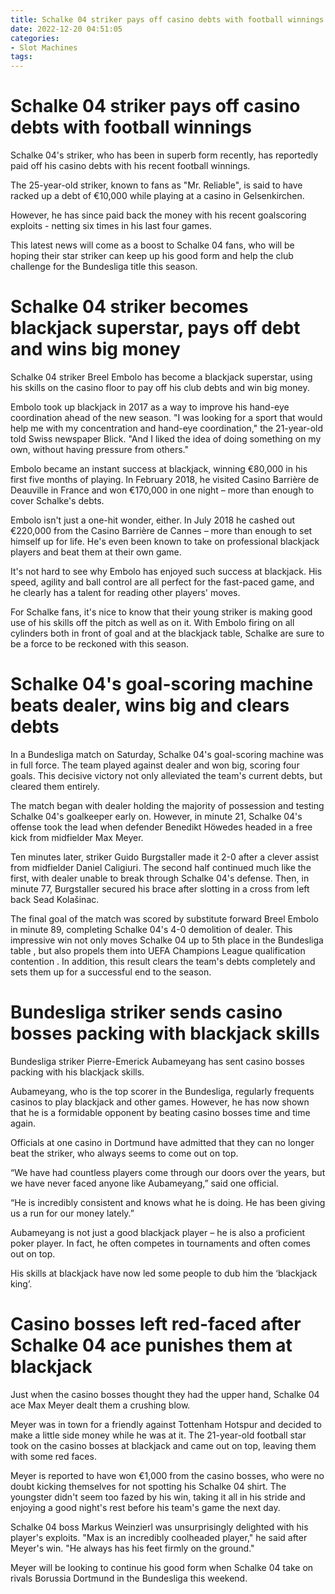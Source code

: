 ```yaml
---
title: Schalke 04 striker pays off casino debts with football winnings 
date: 2022-12-20 04:51:05
categories:
- Slot Machines
tags:
---
```



#  Schalke 04 striker pays off casino debts with football winnings 

Schalke 04's striker, who has been in superb form recently, has reportedly paid off his casino debts with his recent football winnings. 

The 25-year-old striker, known to fans as "Mr. Reliable", is said to have racked up a debt of €10,000 while playing at a casino in Gelsenkirchen. 

However, he has since paid back the money with his recent goalscoring exploits - netting six times in his last four games. 

This latest news will come as a boost to Schalke 04 fans, who will be hoping their star striker can keep up his good form and help the club challenge for the Bundesliga title this season.

#  Schalke 04 striker becomes blackjack superstar, pays off debt and wins big money 

Schalke 04 striker Breel Embolo has become a blackjack superstar, using his skills on the casino floor to pay off his club debts and win big money.

Embolo took up blackjack in 2017 as a way to improve his hand-eye coordination ahead of the new season. "I was looking for a sport that would help me with my concentration and hand-eye coordination," the 21-year-old told Swiss newspaper Blick. "And I liked the idea of doing something on my own, without having pressure from others."

Embolo became an instant success at blackjack, winning €80,000 in his first five months of playing. In February 2018, he visited Casino Barrière de Deauville in France and won €170,000 in one night – more than enough to cover Schalke's debts.

Embolo isn't just a one-hit wonder, either. In July 2018 he cashed out €220,000 from the Casino Barrière de Cannes – more than enough to set himself up for life. He's even been known to take on professional blackjack players and beat them at their own game.

It's not hard to see why Embolo has enjoyed such success at blackjack. His speed, agility and ball control are all perfect for the fast-paced game, and he clearly has a talent for reading other players' moves.

For Schalke fans, it's nice to know that their young striker is making good use of his skills off the pitch as well as on it. With Embolo firing on all cylinders both in front of goal and at the blackjack table, Schalke are sure to be a force to be reckoned with this season.

#  Schalke 04's goal-scoring machine beats dealer, wins big and clears debts 

In a Bundesliga match on Saturday, Schalke 04's goal-scoring machine was in full force. The team played against dealer and won big, scoring four goals. This decisive victory not only alleviated the team's current debts, but cleared them entirely.

The match began with dealer holding the majority of possession and testing Schalke 04's goalkeeper early on. However, in minute 21, Schalke 04's offense took the lead when defender Benedikt Höwedes headed in a free kick from midfielder Max Meyer. 

Ten minutes later, striker Guido Burgstaller made it 2-0 after a clever assist from midfielder Daniel Caligiuri. The second half continued much like the first, with dealer unable to break through Schalke 04's defense. Then, in minute 77, Burgstaller secured his brace after slotting in a cross from left back Sead Kolašinac. 

The final goal of the match was scored by substitute forward Breel Embolo in minute 89, completing Schalke 04's 4-0 demolition of dealer. This impressive win not only moves Schalke 04 up to 5th place in the Bundesliga table , but also propels them into UEFA Champions League qualification contention . In addition, this result clears the team's debts completely and sets them up for a successful end to the season.

#  Bundesliga striker sends casino bosses packing with blackjack skills 

Bundesliga striker Pierre-Emerick Aubameyang has sent casino bosses packing with his blackjack skills.

Aubameyang, who is the top scorer in the Bundesliga, regularly frequents casinos to play blackjack and other games. However, he has now shown that he is a formidable opponent by beating casino bosses time and time again.

Officials at one casino in Dortmund have admitted that they can no longer beat the striker, who always seems to come out on top.

“We have had countless players come through our doors over the years, but we have never faced anyone like Aubameyang,” said one official.

“He is incredibly consistent and knows what he is doing. He has been giving us a run for our money lately.”

Aubameyang is not just a good blackjack player – he is also a proficient poker player. In fact, he often competes in tournaments and often comes out on top.

His skills at blackjack have now led some people to dub him the ‘blackjack king’.

#  Casino bosses left red-faced after Schalke 04 ace punishes them at blackjack

Just when the casino bosses thought they had the upper hand, Schalke 04 ace Max Meyer dealt them a crushing blow.

Meyer was in town for a friendly against Tottenham Hotspur and decided to make a little side money while he was at it. The 21-year-old football star took on the casino bosses at blackjack and came out on top, leaving them with some red faces.

Meyer is reported to have won €1,000 from the casino bosses, who were no doubt kicking themselves for not spotting his Schalke 04 shirt. The youngster didn't seem too fazed by his win, taking it all in his stride and enjoying a good night's rest before his team's game the next day.

Schalke 04 boss Markus Weinzierl was unsurprisingly delighted with his player's exploits. "Max is an incredibly coolheaded player," he said after Meyer's win. "He always has his feet firmly on the ground."

Meyer will be looking to continue his good form when Schalke 04 take on rivals Borussia Dortmund in the Bundesliga this weekend.